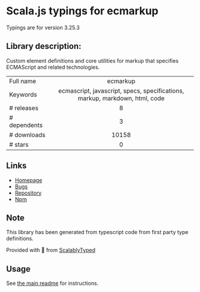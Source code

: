 
# Scala.js typings for ecmarkup

Typings are for version 3.25.3

## Library description:
Custom element definitions and core utilities for markup that specifies ECMAScript and related technologies.

|                    |                 |
| ------------------ | :-------------: |
| Full name          | ecmarkup |
| Keywords           | ecmascript, javascript, specs, specifications, markup, markdown, html, code |
| # releases         | 8 |
| # dependents       | 3 |
| # downloads        | 10158 |
| # stars            | 0 |

## Links
- [Homepage](https://github.com/bterlson/ecmarkup#readme)
- [Bugs](https://github.com/bterlson/ecmarkup/issues)
- [Repository](https://github.com/bterlson/ecmarkup)
- [Npm](https://www.npmjs.com/package/ecmarkup)
    


## Note
This library has been generated from typescript code from first party type definitions.

Provided with :purple_heart: from [ScalablyTyped](https://github.com/oyvindberg/ScalablyTyped)

## Usage
See [the main readme](../../readme.md) for instructions.


